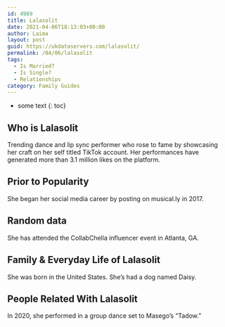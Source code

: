 ```yaml
---
id: 4969
title: Lalasolit
date: 2021-04-06T18:13:03+00:00
author: Laima
layout: post
guid: https://ukdataservers.com/lalasolit/
permalink: /04/06/lalasolit
tags:
  - Is Married?
  - Is Single?
  - Relationships
category: Family Guides
---
```


* some text
{: toc}


## Who is Lalasolit
                  
                  
                  
Trending dance and lip sync performer who rose to fame by showcasing her craft on her self titled TikTok account. Her performances have generated more than 3.1 million likes on the platform.
                  
              
            
              
            
                
                
                
## Prior to Popularity
                  
                  
                  
She began her social media career by posting on musical.ly in 2017. 
                  
              
            
              
            
                
                
                
## Random data
                  
                  
                  
She has attended the CollabChella influencer event in Atlanta, GA. 
                  
              
            
              
            
                
                
                
## Family & Everyday Life of Lalasolit
                  
                  
                  
She was born in the United States. She&#8217;s had a dog named Daisy.
                  
              
            
              
            
                
                
                
## People Related With Lalasolit
                  
                  
                  
In 2020, she performed in a group dance set to Masego&#8217;s &#8220;Tadow.&#8221; 
                  
              
            
              
            
                
              
            
              
              
            
            
              
            
          
          
          